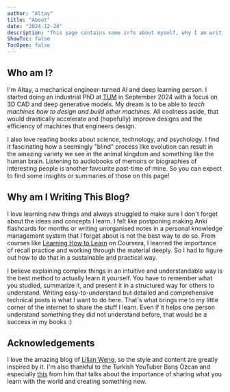 ```yaml
---
author: "Altay"
title: "About"
date: "2024-12-24"
description: "This page contains some info about myself, why I am writing this blog, and some acknowledgements."
ShowToc: false
TocOpen: false
---
```


## Who am I?
I'm Altay, a mechanical engineer-turned AI and deep learning person. I started doing an industrial PhD at [TUM](https://www.tum.de/) in September 2024 with a focus on 3D CAD and deep generative models. My dream is to be able to *teach machines how to design and build other machines*. All coolness aside, that would drastically accelerate and (hopefully) improve designs and the efficiency of machines that engineers design.

I also love reading books about science, technology, and psychology. I find it fascinating how a seemingly "blind" process like evolution can result in the amazing variety we see in the animal kingdom and something like the human brain. Listening to audiobooks of memoirs or biographies of interesting people is another favourite past-time of mine. So you can expect to find some insights or summaries of those on this page!


## Why am I Writing This Blog?
I love learning new things and always struggled to make sure I don't forget about the ideas and concepts I learn. I felt like postponing making Anki flashcards for months or writing unorganised notes in a personal knowledge management system that I forget about is not the best way to do so. From courses like [Learning How to Learn](https://www.coursera.org/learn/learning-how-to-learn) on Coursera, I learned the importance of recall practice and working through the material deeply. So I had to figure out how to do that in a sustainable and practical way.

I believe explaining complex things in an intuitive and understandable way is the best method to actually learn it yourself. You have to remember what you studied, summarize it, and present it in a structured way for others to understand. Writing easy-to-understand but detailed and comprehensive technical posts is what I want to do here. That's what brings me to my little corner of the internet to share the stuff I learn. Even if it helps one person understand something they did not understand before, that would be a success in my books :)

## Acknowledgements
I love the amazing blog of [Lilian Weng](https://lilianweng.github.io/), so the style and content are greatly inspired by it. I'm also thankful to the Turkish YouTuber Barış Özcan and especially [this](https://www.youtube.com/watch?v=GQEKkTug1Zk) from him that talks about the importance of sharing what you learn with the world and creating something new.


